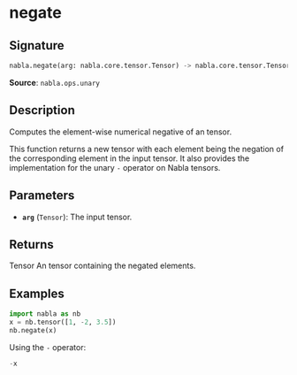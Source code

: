 # negate

## Signature

```python
nabla.negate(arg: nabla.core.tensor.Tensor) -> nabla.core.tensor.Tensor
```

**Source**: `nabla.ops.unary`

## Description

Computes the element-wise numerical negative of an tensor.

This function returns a new tensor with each element being the negation
of the corresponding element in the input tensor. It also provides the
implementation for the unary `-` operator on Nabla tensors.

## Parameters

- **`arg`** (`Tensor`): The input tensor.

## Returns

Tensor
    An tensor containing the negated elements.

## Examples

```python
import nabla as nb
x = nb.tensor([1, -2, 3.5])
nb.negate(x)
```

Using the `-` operator:

```python
-x
```
